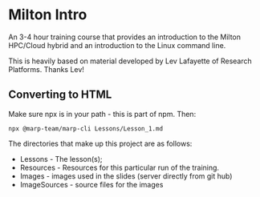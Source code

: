 # Milton Intro
An 3-4 hour training course that provides an introduction to the Milton HPC/Cloud hybrid and an introduction to the Linux command line.

This is heavily based on material developed by Lev Lafayette of Research Platforms. Thanks Lev!

## Converting to HTML
Make sure npx is in your path - this is part of npm. Then:
```
npx @marp-team/marp-cli Lessons/Lesson_1.md
```

The directories that make up this project are as follows:

* Lessons - The lesson(s);
* Resources - Resources for this particular run of the training.
* Images - images used in the slides (server directly from git hub)
* ImageSources - source files for the images


